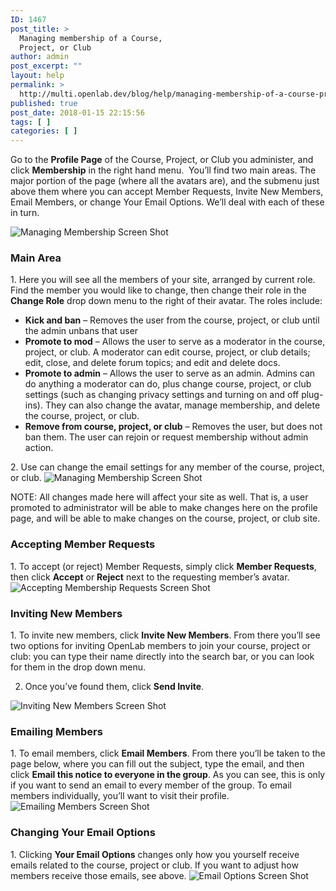 ```yaml
---
ID: 1467
post_title: >
  Managing membership of a Course,
  Project, or Club
author: admin
post_excerpt: ""
layout: help
permalink: >
  http://multi.openlab.dev/blog/help/managing-membership-of-a-course-project-or-club/
published: true
post_date: 2018-01-15 22:15:56
tags: [ ]
categories: [ ]
---
```

Go to the <strong>Profile Page</strong> of the Course, Project, or Club you administer, and click <strong>Membership</strong> in the right hand menu.  You’ll find two main areas. The major portion of the page (where all the avatars are), and the submenu just above them where you can accept Member Requests, Invite New Members, Email Members, or change Your Email Options. We’ll deal with each of these in turn.

<img class="alignnone wp-image-36490 size-full" src="https://openlab.citytech.cuny.edu/wp-content/uploads/2012/08/Managing_Membership_1_V2.png" sizes="(max-width: 1200px) 100vw, 1200px" srcset="https://openlab.citytech.cuny.edu/wp-content/uploads/2012/08/Managing_Membership_1_V2.png 1200w, https://openlab.citytech.cuny.edu/wp-content/uploads/2012/08/Managing_Membership_1_V2-300x149.png 300w, https://openlab.citytech.cuny.edu/wp-content/uploads/2012/08/Managing_Membership_1_V2-1024x507.png 1024w, https://openlab.citytech.cuny.edu/wp-content/uploads/2012/08/Managing_Membership_1_V2-32x16.png 32w" alt="Managing Membership Screen Shot" />
<h3><strong>Main Area</strong></h3>
1. Here you will see all the members of your site, arranged by current role. Find the member you would like to change, then change their role in the <strong>Change Role</strong> drop down menu to the right of their avatar. The roles include:
<ul>
 	<li><strong>Kick and ban</strong> – Removes the user from the course, project, or club until the admin unbans that user</li>
 	<li><strong>Promote to mod</strong> – Allows the user to serve as a moderator in the course, project, or club. A moderator can edit course, project, or club details; edit, close, and delete forum topics; and edit and delete docs.</li>
 	<li><strong>Promote to admin</strong> – Allows the user to serve as an admin. Admins can do anything a moderator can do, plus change course, project, or club settings (such as changing privacy settings and turning on and off plug-ins). They can also change the avatar, manage membership, and delete the course, project, or club.</li>
 	<li><strong>Remove from course, project, or club</strong> – Removes the user, but does not ban them. The user can rejoin or request membership without admin action.</li>
</ul>
2. Use can change the email settings for any member of the course, project, or club.

<img class="alignnone wp-image-36492 size-full" src="https://openlab.citytech.cuny.edu/wp-content/uploads/2012/08/Managing_Membership_2_V2.png" sizes="(max-width: 1200px) 100vw, 1200px" srcset="https://openlab.citytech.cuny.edu/wp-content/uploads/2012/08/Managing_Membership_2_V2.png 1200w, https://openlab.citytech.cuny.edu/wp-content/uploads/2012/08/Managing_Membership_2_V2-300x149.png 300w, https://openlab.citytech.cuny.edu/wp-content/uploads/2012/08/Managing_Membership_2_V2-1024x507.png 1024w, https://openlab.citytech.cuny.edu/wp-content/uploads/2012/08/Managing_Membership_2_V2-32x16.png 32w" alt="Managing Membership Screen Shot" />

NOTE: All changes made here will affect your site as well. That is, a user promoted to administrator will be able to make changes here on the profile page, and will be able to make changes on the course, project, or club site.
<h3><strong>Accepting Member Requests</strong></h3>
1. To accept (or reject) Member Requests, simply click <strong>Member Requests</strong>, then click <strong>Accept</strong> or <strong>Reject</strong> next to the requesting member’s avatar.

<img class="alignnone wp-image-36493 size-full" src="https://openlab.citytech.cuny.edu/wp-content/uploads/2012/08/Managing_Membership_3_V2.png" sizes="(max-width: 1188px) 100vw, 1188px" srcset="https://openlab.citytech.cuny.edu/wp-content/uploads/2012/08/Managing_Membership_3_V2.png 1188w, https://openlab.citytech.cuny.edu/wp-content/uploads/2012/08/Managing_Membership_3_V2-300x128.png 300w, https://openlab.citytech.cuny.edu/wp-content/uploads/2012/08/Managing_Membership_3_V2-1024x436.png 1024w, https://openlab.citytech.cuny.edu/wp-content/uploads/2012/08/Managing_Membership_3_V2-32x14.png 32w" alt="Accepting Membership Requests Screen Shot" />
<h3><strong>Inviting New Members</strong></h3>
1. To invite new members, click <strong>Invite New Members</strong>. From there you’ll see two options for inviting OpenLab members to join your course, project or club: you can type their name directly into the search bar, or you can look for them in the drop down menu.

2. Once you’ve found them, click <strong>Send Invite</strong>.

<img class="alignnone wp-image-36494 size-full" src="https://openlab.citytech.cuny.edu/wp-content/uploads/2012/08/Managing_Membership_4_v2.png" sizes="(max-width: 1200px) 100vw, 1200px" srcset="https://openlab.citytech.cuny.edu/wp-content/uploads/2012/08/Managing_Membership_4_v2.png 1200w, https://openlab.citytech.cuny.edu/wp-content/uploads/2012/08/Managing_Membership_4_v2-300x155.png 300w, https://openlab.citytech.cuny.edu/wp-content/uploads/2012/08/Managing_Membership_4_v2-1024x527.png 1024w, https://openlab.citytech.cuny.edu/wp-content/uploads/2012/08/Managing_Membership_4_v2-32x16.png 32w" alt="Inviting New Members Screen Shot" />
<h3><strong>Emailing Members</strong></h3>
1. To email members, click <strong>Email Members</strong>. From there you’ll be taken to the page below, where you can fill out the subject, type the email, and then click <strong>Email this notice to everyone in the group</strong>. As you can see, this is only if you want to send an email to every member of the group. To email members individually, you’ll want to visit their profile.

<img class="alignnone wp-image-36495 size-full" src="https://openlab.citytech.cuny.edu/wp-content/uploads/2012/08/Managing_Membership_5_V2.png" sizes="(max-width: 1200px) 100vw, 1200px" srcset="https://openlab.citytech.cuny.edu/wp-content/uploads/2012/08/Managing_Membership_5_V2.png 1200w, https://openlab.citytech.cuny.edu/wp-content/uploads/2012/08/Managing_Membership_5_V2-300x149.png 300w, https://openlab.citytech.cuny.edu/wp-content/uploads/2012/08/Managing_Membership_5_V2-1024x507.png 1024w, https://openlab.citytech.cuny.edu/wp-content/uploads/2012/08/Managing_Membership_5_V2-32x16.png 32w" alt="Emailing Members Screen Shot" />
<h3><strong>Changing Your Email Options</strong></h3>
1. Clicking <strong>Your Email Options</strong> changes only how you yourself receive emails related to the course, project or club. If you want to adjust how members receive those emails, see above.

<img class="alignnone wp-image-36496 size-full" src="https://openlab.citytech.cuny.edu/wp-content/uploads/2012/08/Managing_Membership_6_V2.png" sizes="(max-width: 1200px) 100vw, 1200px" srcset="https://openlab.citytech.cuny.edu/wp-content/uploads/2012/08/Managing_Membership_6_V2.png 1200w, https://openlab.citytech.cuny.edu/wp-content/uploads/2012/08/Managing_Membership_6_V2-300x149.png 300w, https://openlab.citytech.cuny.edu/wp-content/uploads/2012/08/Managing_Membership_6_V2-1024x507.png 1024w, https://openlab.citytech.cuny.edu/wp-content/uploads/2012/08/Managing_Membership_6_V2-32x16.png 32w" alt="Email Options Screen Shot" />